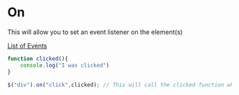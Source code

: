 # On

This will allow you to set an event listener on the element\(s\)

[List of Events](https://www.w3schools.com/jsref/dom_obj_event.asp)

```javascript
function clicked(){
    console.log("I was clicked")
}

$("div").on("click",clicked); // This will call the clicked function when you click on a div
```

